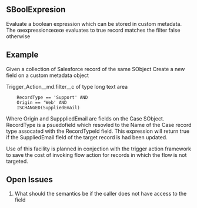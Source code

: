 
## SBoolExpresion
Evaluate a boolean expression which can be stored in custom metadata.  The
œexpressionœœœ evaluates to true record matches the filter false otherwise

## Example 

Given a collection of Salesforce record of the same SObject
Create a new field on a custom metadata object

Trigger_Action__md.filter__c of type long text area

```
    RecordType == 'Support' AND
    Origin == 'Web' AND
    ISCHANGED(SuppliedEmail)
```
Where Origin and SupppliedEmail are fields on the Case SObject.  RecordType is a
psuedofield which resovled to the Name of the Case record type assocated with
the RecordTypeId field.  This expression will return true if the SuppliedEmail
field of the target record is had been updated.

Use of this facility is planned in conjection with the trigger action framework
to save the cost of invoking flow action for records in which the flow is not
targeted.


## Open Issues
1. What should the semantics be if the caller does not have access to the field
